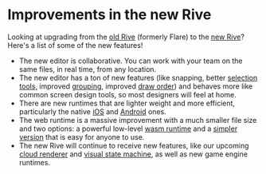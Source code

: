 # Improvements in the new Rive

Looking at upgrading from the [old Rive](https://flare.rive.app) \(formerly Flare\) to the [new Rive](https://rive.app)? Here's a list of some of the new features! 

* The new editor is collaborative. You can work with your team on the same files, in real time, from any location.
* The new editor has a ton of new features \(like snapping, better [selection tools,](../../editor/fundamentals/groups/selecting-and-navigating-groups.md) improved [grouping](../../editor/fundamentals/groups/), improved [draw order](../../editor/animate-mode/animating-draw-order.md)\) and behaves more like common screen design tools, so most designers will feel at home.
* There are new runtimes that are lighter weight and more efficient, particularly the native [iOS](https://github.com/rive-app/rive-ios) and [Android](https://github.com/rive-app/rive-android) ones.
* The web runtime is a massive improvement with a much smaller file size and two options: a powerful low-level [wasm runtime](https://github.com/rive-app/rive-wasm) and a [simpler version](https://github.com/rive-app/rive-wasm/tree/master/js) that is easy for anyone to use.
* The new Rive will continue to receive new features, like our upcoming [cloud renderer](https://feedback.rive.app/55) and [visual state machine](https://feedback.rive.app/322), as well as new game engine runtimes.

